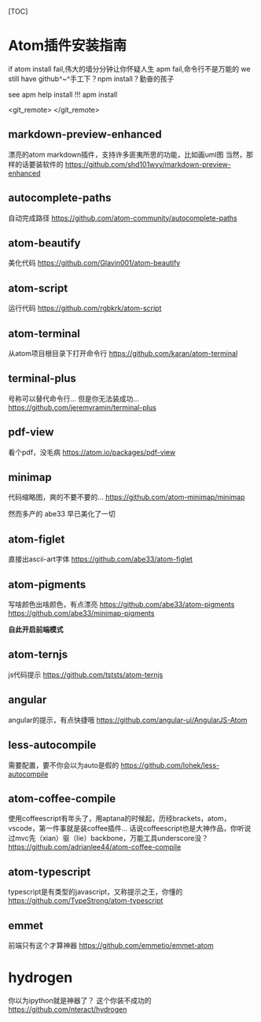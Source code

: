 [TOC]

# Atom插件安装指南

if atom install fail,伟大的墙分分钟让你怀疑人生 apm fail,命令行不是万能的 we still have github^~^手工下？npm install？勤奋的孩子

see apm help install !!! apm install

<git_remote>
</git_remote>

## markdown-preview-enhanced

漂亮的atom markdown插件，支持许多匪夷所思的功能，比如画uml图 当然，那样的话要装软件的 <https://github.com/shd101wyy/markdown-preview-enhanced>

## autocomplete-paths

自动完成路径 <https://github.com/atom-community/autocomplete-paths>

## atom-beautify

美化代码 <https://github.com/Glavin001/atom-beautify>

## atom-script

运行代码 <https://github.com/rgbkrk/atom-script>

## atom-terminal

从atom项目根目录下打开命令行 <https://github.com/karan/atom-terminal>

## terminal-plus

号称可以替代命令行... 但是你无法装成功... <https://github.com/jeremyramin/terminal-plus>

## pdf-view

看个pdf，没毛病 <https://atom.io/packages/pdf-view>

## minimap

代码缩略图，爽的不要不要的... <https://github.com/atom-minimap/minimap>

然而多产的 abe33 早已美化了一切

## atom-figlet

直接出ascii-art字体 <https://github.com/abe33/atom-figlet>

## atom-pigments

写啥颜色出啥颜色，有点漂亮 <https://github.com/abe33/atom-pigments> <https://github.com/abe33/minimap-pigments>

**自此开启前端模式**

## atom-ternjs

js代码提示 <https://github.com/tststs/atom-ternjs>

## angular

angular的提示，有点快捷哦 <https://github.com/angular-ui/AngularJS-Atom>

## less-autocompile

需要配置，要不你会以为auto是假的 <https://github.com/lohek/less-autocompile>

## atom-coffee-compile

使用coffeescript有年头了，用aptana的时候起，历经brackets，atom，vscode，第一件事就是装coffee插件... 话说coffeescript也是大神作品，你听说过mvc先（xian）驱（lie）backbone，万能工具underscore没？ <https://github.com/adrianlee44/atom-coffee-compile>

## atom-typescript

typescript是有类型的javascript，又称提示之王，你懂的 <https://github.com/TypeStrong/atom-typescript>

## emmet

前端只有这个才算神器 <https://github.com/emmetio/emmet-atom>

# hydrogen

你以为ipython就是神器了？ 这个你装不成功的 <https://github.com/nteract/hydrogen>
